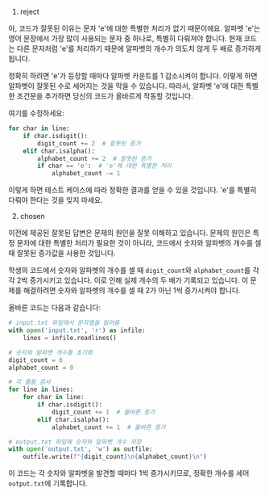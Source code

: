 1. reject

아, 코드가 잘못된 이유는 문자 'e'에 대한 특별한 처리가 없기 때문이에요. 알파벳 'e'는 영어 문장에서 가장 많이 사용되는 문자 중 하나로, 특별히 다뤄져야 합니다. 현재 코드는 다른 문자처럼 'e'를 처리하기 때문에 알파벳의 개수가 의도치 않게 두 배로 증가하게 됩니다.

정확히 하려면 'e'가 등장할 때마다 알파벳 카운트를 1 감소시켜야 합니다. 이렇게 하면 알파벳이 잘못된 수로 세어지는 것을 막을 수 있습니다. 따라서, 알파벳 'e'에 대한 특별한 조건문을 추가하면 당신의 코드가 올바르게 작동할 것입니다.

여기를 수정하세요:

```python
for char in line:
    if char.isdigit():
        digit_count += 2  # 잘못된 증가
    elif char.isalpha():
        alphabet_count += 2  # 잘못된 증가
        if char == 'e':  # 'e'에 대한 특별한 처리
            alphabet_count -= 1
```

이렇게 하면 테스트 케이스에 따라 정확한 결과를 얻을 수 있을 것입니다. 'e'를 특별히 다뤄야 한다는 것을 잊지 마세요.

2. chosen

이전에 제공된 잘못된 답변은 문제의 원인을 잘못 이해하고 있습니다. 문제의 원인은 특정 문자에 대한 특별한 처리가 필요한 것이 아니라, 코드에서 숫자와 알파벳의 개수를 셀 때 잘못된 증가값을 사용한 것입니다.

학생의 코드에서 숫자와 알파벳의 개수를 셀 때 `digit_count`와 `alphabet_count`를 각각 2씩 증가시키고 있습니다. 이로 인해 실제 개수의 두 배가 기록되고 있습니다. 이 문제를 해결하려면 숫자와 알파벳의 개수를 셀 때 2가 아닌 1씩 증가시켜야 합니다.

올바른 코드는 다음과 같습니다:

```python
# input.txt 파일에서 문자열을 읽어옴
with open('input.txt', 'r') as infile:
    lines = infile.readlines()

# 숫자와 알파벳 개수를 초기화
digit_count = 0
alphabet_count = 0

# 각 줄을 검사
for line in lines:
    for char in line:
        if char.isdigit():
            digit_count += 1  # 올바른 증가
        elif char.isalpha():
            alphabet_count += 1  # 올바른 증가

# output.txt 파일에 숫자와 알파벳 개수 저장
with open('output.txt', 'w') as outfile:
    outfile.write(f"{digit_count}\n{alphabet_count}\n")
```

이 코드는 각 숫자와 알파벳을 발견할 때마다 1씩 증가시키므로, 정확한 개수를 세어 `output.txt`에 기록합니다.
